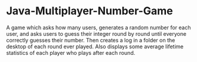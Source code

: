 # Java-Multiplayer-Number-Game
A game which asks how many users, generates a random number for each user, and asks users to guess their integer round by round until everyone correctly guesses their number. Then creates a log in a folder on the desktop  of each round ever played. Also displays some average lifetime statistics of each player who plays after each round.
